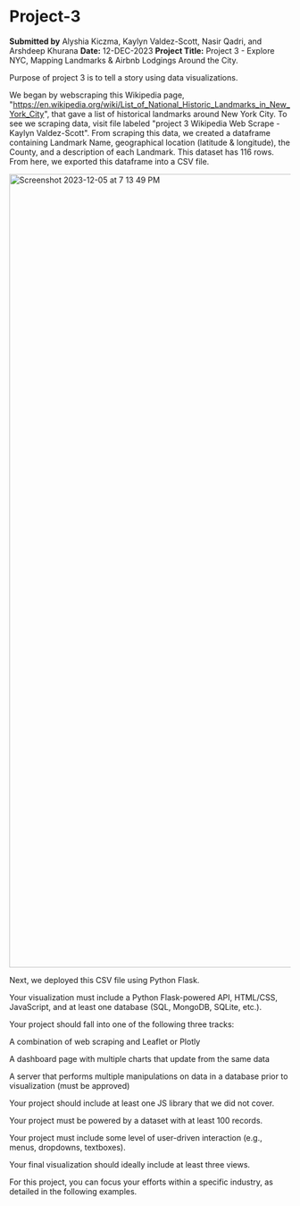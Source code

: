 # Project-3
**Submitted by** Alyshia Kiczma, Kaylyn Valdez-Scott, Nasir Qadri, and Arshdeep Khurana **Date:** 12-DEC-2023 **Project Title:** Project 3 - Explore NYC, Mapping Landmarks & Airbnb Lodgings Around the City.

Purpose of project 3 is to tell a story using data visualizations. 

We began by webscraping this Wikipedia page, "https://en.wikipedia.org/wiki/List_of_National_Historic_Landmarks_in_New_York_City", that gave a list of historical landmarks around New York City. To see we scraping data, visit file labeled "project 3 Wikipedia Web Scrape - Kaylyn Valdez-Scott". From scraping this data, we created a dataframe containing Landmark Name, geographical location (latitude & longitude), the County, and a description of each Landmark. This dataset has 116 rows. From here, we exported this dataframe into a CSV file. 

<img width="1419" alt="Screenshot 2023-12-05 at 7 13 49 PM" src="https://github.com/kaylynvaldezscott/Project-3/assets/141589524/d6e3f7b2-f9ff-4b6c-82b1-e6304641f15c">


Next, we deployed this CSV file using Python Flask. 





Your visualization must include a Python Flask-powered API, HTML/CSS, JavaScript, and at least one database (SQL, MongoDB, SQLite, etc.).

Your project should fall into one of the following three tracks:

A combination of web scraping and Leaflet or Plotly

A dashboard page with multiple charts that update from the same data

A server that performs multiple manipulations on data in a database prior to visualization (must be approved)

Your project should include at least one JS library that we did not cover.

Your project must be powered by a dataset with at least 100 records.

Your project must include some level of user-driven interaction (e.g., menus, dropdowns, textboxes).

Your final visualization should ideally include at least three views.

For this project, you can focus your efforts within a specific industry, as detailed in the following examples.

